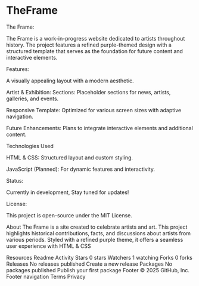 # TheFrame
 The Frame:

The Frame is a work-in-progress website dedicated to artists throughout history. The project features a refined purple-themed design with a structured template that serves as the foundation for future content and interactive elements.

Features:

A visually appealing layout with a modern aesthetic.

Artist & Exhibition: Sections: Placeholder sections for news, artists, galleries, and events.

Responsive Template: Optimized for various screen sizes with adaptive navigation.

Future Enhancements: Plans to integrate interactive elements and additional content.

Technologies Used

HTML & CSS: Structured layout and custom styling.

JavaScript (Planned): For dynamic features and interactivity.

Status:

Currently in development, Stay tuned for updates!

License:

This project is open-source under the MIT License.

About
The Frame is a site created to celebrate artists and art. This project highlights historical contributions, facts, and discussions about artists from various periods. Styled with a refined purple theme, it offers a seamless user experience with HTML & CSS

Resources
 Readme
 Activity
Stars
 0 stars
Watchers
 1 watching
Forks
 0 forks
Releases
No releases published
Create a new release
Packages
No packages published
Publish your first package
Footer
© 2025 GitHub, Inc.
Footer navigation
Terms
Privacy
